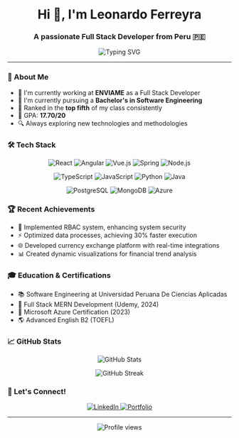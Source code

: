 <h1 align="center">Hi 👋, I'm Leonardo Ferreyra</h1>
<h3 align="center">A passionate Full Stack Developer from Peru 🇵🇪</h3>

<p align="center">
  <img src="https://readme-typing-svg.herokuapp.com?font=Fira+Code&pause=1000&color=2E96F7&center=true&vCenter=true&width=500&lines=Full+Stack+Developer;Software+Engineering+Student;Always+learning+new+things" alt="Typing SVG" />
</p>

---

### 🚀 About Me

- 🔭 I'm currently working at **ENVIAME** as a Full Stack Developer
- 🌱 I'm currently pursuing a **Bachelor's in Software Engineering**
- 🎯 Ranked in the **top fifth** of my class consistently
- 🌟 GPA: **17.70/20**
- 🔍 Always exploring new technologies and methodologies

### 🛠️ Tech Stack

<p align="center">
  <img src="https://img.shields.io/badge/React-20232A?style=for-the-badge&logo=react&logoColor=61DAFB" alt="React"/>
  <img src="https://img.shields.io/badge/Angular-DD0031?style=for-the-badge&logo=angular&logoColor=white" alt="Angular"/>
  <img src="https://img.shields.io/badge/Vue.js-35495E?style=for-the-badge&logo=vue.js&logoColor=4FC08D" alt="Vue.js"/>
  <img src="https://img.shields.io/badge/Spring-6DB33F?style=for-the-badge&logo=spring&logoColor=white" alt="Spring"/>
  <img src="https://img.shields.io/badge/Node.js-43853D?style=for-the-badge&logo=node.js&logoColor=white" alt="Node.js"/>
</p>

<p align="center">
  <img src="https://img.shields.io/badge/TypeScript-007ACC?style=for-the-badge&logo=typescript&logoColor=white" alt="TypeScript"/>
  <img src="https://img.shields.io/badge/JavaScript-F7DF1E?style=for-the-badge&logo=javascript&logoColor=black" alt="JavaScript"/>
  <img src="https://img.shields.io/badge/Python-3776AB?style=for-the-badge&logo=python&logoColor=white" alt="Python"/>
  <img src="https://img.shields.io/badge/Java-ED8B00?style=for-the-badge&logo=openjdk&logoColor=white" alt="Java"/>
</p>

<p align="center">
  <img src="https://img.shields.io/badge/PostgreSQL-316192?style=for-the-badge&logo=postgresql&logoColor=white" alt="PostgreSQL"/>
  <img src="https://img.shields.io/badge/MongoDB-4EA94B?style=for-the-badge&logo=mongodb&logoColor=white" alt="MongoDB"/>
  <img src="https://img.shields.io/badge/Azure-0089D6?style=for-the-badge&logo=microsoft-azure&logoColor=white" alt="Azure"/>
</p>

### 🏆 Recent Achievements

- 🔐 Implemented RBAC system, enhancing system security
- ⚡ Optimized data processes, achieving 30% faster execution
- 🌐 Developed currency exchange platform with real-time integrations
- 📊 Created dynamic visualizations for financial trend analysis

### 🎓 Education & Certifications

- 📚 Software Engineering at Universidad Peruana De Ciencias Aplicadas
- 🏅 Full Stack MERN Development (Udemy, 2024)
- 🏅 Microsoft Azure Certification (2023)
- 🌎 Advanced English B2 (TOEFL)

### 📈 GitHub Stats

<p align="center">
  <img src="https://github-readme-stats.vercel.app/api?username=ljferreyrac&show_icons=true&theme=tokyonight" alt="GitHub Stats" />
</p>

<p align="center">
  <img src="https://github-readme-streak-stats.herokuapp.com/?user=ljferreyrac&theme=tokyonight" alt="GitHub Streak" />
</p>

### 🤝 Let's Connect!

<p align="center">
  <a href="https://linkedin.com/in/leonardo-ferreyra-ljfc" target="_blank">
    <img src="https://img.shields.io/badge/LinkedIn-0077B5?style=for-the-badge&logo=linkedin&logoColor=white" alt="LinkedIn"/>
  </a>
  <a href="https://leojfc-portfolio.netlify.app" target="_blank">
    <img src="https://img.shields.io/badge/Portfolio-000000?style=for-the-badge&logo=netlify&logoColor=white" alt="Portfolio"/>
  </a>
</p>

---

<p align="center">
  <img src="https://komarev.com/ghpvc/?username=ljferreyrac&label=Profile%20views&color=0e75b6&style=flat" alt="Profile views" />
</p>
